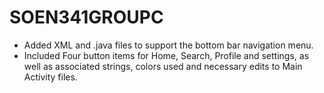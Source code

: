 # SOEN341GROUPC

* Added XML and .java files to support the bottom bar navigation menu.
* Included Four button items for Home, Search, Profile and settings, as well as associated strings, colors used and necessary edits to
  Main Activity files.
